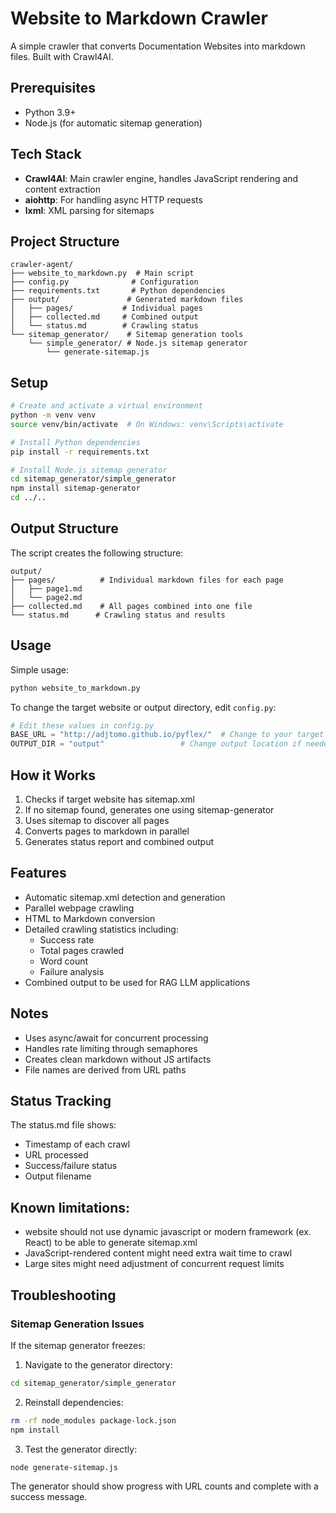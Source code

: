 # Website to Markdown Crawler

A simple crawler that converts Documentation Websites into markdown files. Built with Crawl4AI.

## Prerequisites

- Python 3.9+
- Node.js (for automatic sitemap generation)

## Tech Stack

- **Crawl4AI**: Main crawler engine, handles JavaScript rendering and content extraction
- **aiohttp**: For handling async HTTP requests
- **lxml**: XML parsing for sitemaps

## Project Structure
```
crawler-agent/
├── website_to_markdown.py  # Main script
├── config.py              # Configuration
├── requirements.txt       # Python dependencies
├── output/               # Generated markdown files
│   ├── pages/           # Individual pages
│   ├── collected.md     # Combined output
│   └── status.md        # Crawling status
└── sitemap_generator/    # Sitemap generation tools
    └── simple_generator/ # Node.js sitemap generator
        └── generate-sitemap.js
```

## Setup

```bash
# Create and activate a virtual environment
python -m venv venv
source venv/bin/activate  # On Windows: venv\Scripts\activate

# Install Python dependencies
pip install -r requirements.txt

# Install Node.js sitemap generator
cd sitemap_generator/simple_generator
npm install sitemap-generator
cd ../..
```

## Output Structure

The script creates the following structure:
```
output/
├── pages/          # Individual markdown files for each page
│   ├── page1.md
│   └── page2.md
├── collected.md    # All pages combined into one file
└── status.md      # Crawling status and results
```

## Usage

Simple usage:
```bash
python website_to_markdown.py
```


To change the target website or output directory, edit `config.py`:
```python
# Edit these values in config.py
BASE_URL = "http://adjtomo.github.io/pyflex/"  # Change to your target website
OUTPUT_DIR = "output"                 # Change output location if needed
```

## How it Works

1. Checks if target website has sitemap.xml
2. If no sitemap found, generates one using sitemap-generator
3. Uses sitemap to discover all pages
4. Converts pages to markdown in parallel
5. Generates status report and combined output


## Features

- Automatic sitemap.xml detection and generation
- Parallel webpage crawling
- HTML to Markdown conversion 
- Detailed crawling statistics including:
  - Success rate
  - Total pages crawled
  - Word count
  - Failure analysis
- Combined output to be used for RAG LLM applications

## Notes

- Uses async/await for concurrent processing
- Handles rate limiting through semaphores
- Creates clean markdown without JS artifacts
- File names are derived from URL paths

## Status Tracking

The status.md file shows:
- Timestamp of each crawl
- URL processed
- Success/failure status
- Output filename

## Known limitations:

- website should not use dynamic javascript or modern framework (ex. React) to be able to generate sitemap.xml
- JavaScript-rendered content might need extra wait time to crawl
- Large sites might need adjustment of concurrent request limits

## Troubleshooting

### Sitemap Generation Issues
If the sitemap generator freezes:

1. Navigate to the generator directory:
```bash
cd sitemap_generator/simple_generator
```

2. Reinstall dependencies:
```bash
rm -rf node_modules package-lock.json
npm install
```

3. Test the generator directly:
```bash
node generate-sitemap.js
```

The generator should show progress with URL counts and complete with a success message.

